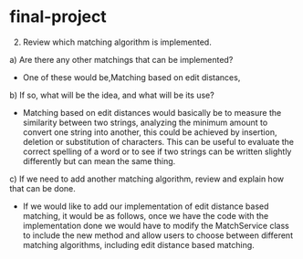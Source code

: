 # final-project

2. Review which matching algorithm is implemented.
   
a) Are there any other matchings that can be implemented?
- One of these would be,Matching based on edit distances,

b) If so, what will be the idea, and what will be its use?
- Matching based on edit distances would basically be to measure the similarity between two strings, analyzing 
the minimum amount to convert one string into another, this 
could be achieved by insertion, deletion or substitution of 
characters. This can be useful to evaluate the correct 
spelling of a word or to see if two strings can be written 
slightly differently but can mean the same thing.   

c) If we need to add another matching algorithm, review and explain how that can be
   done.

- If we would like to add our implementation of edit distance based matching, it would be as 
follows, once we have the code with the implementation done we would have to modify 
the MatchService class to include the new method and allow users to choose between 
different matching algorithms, including edit distance based matching.